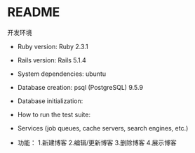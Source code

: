 # README
开发环境
* Ruby version: Ruby 2.3.1

* Rails version: Rails 5.1.4

* System dependencies: ubuntu

* Database creation: psql (PostgreSQL) 9.5.9

* Database initialization:

* How to run the test suite:

* Services (job queues, cache servers, search engines, etc.)

* 功能：
1.新建博客
2.编辑/更新博客
3.删除博客
4.展示博客
